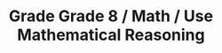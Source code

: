 ---
title: "Grade Grade 8 / Math / Use Mathematical Reasoning"
subject: "math"
grade: "8"
area: "umr"
next_steps:
  - instructions: "With your student, determine possible numbers of hot dogs and hamburgers sold if hot dogs cost $2.50 each, hamburgers cost $3.75 each, and the total sales are $130. Plot the solutions on a graph. "
  - instructions: "With your student, discuss the qualitative properties of the graph of a car’s speed over time. Describe the graph of a ball’s height when thrown to your student and have him sketch it. "
  - instructions: "With your student, use known shapes to estimate the volume of a plastic bottle; interpret the slope and intercept of the line of best fit for the graph of time spent studying and math grades. ∙With your student, solve multi-step problems using different mathematical models and discuss the advantages of each model. "
  - instructions: "With your student, discuss complex problems that were solved incorrectly. Develop explanations for better solution paths."
---